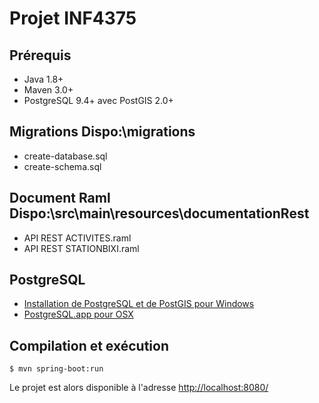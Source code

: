 # Projet INF4375

## Prérequis

- Java 1.8+
- Maven 3.0+
- PostgreSQL 9.4+ avec PostGIS 2.0+

## Migrations Dispo:\migrations

- create-database.sql
- create-schema.sql

## Document Raml Dispo:\src\main\resources\documentationRest

- API REST ACTIVITES.raml
- API REST STATIONBIXI.raml

## PostgreSQL

- [Installation de PostgreSQL et de PostGIS pour Windows](http://www.bostongis.com/PrinterFriendly.aspx?content_name=postgis_tut01)
- [PostgreSQL.app pour OSX](http://postgresapp.com/)

## Compilation et exécution

    $ mvn spring-boot:run

Le projet est alors disponible à l'adresse [http://localhost:8080/](http://localhost:8080/)

